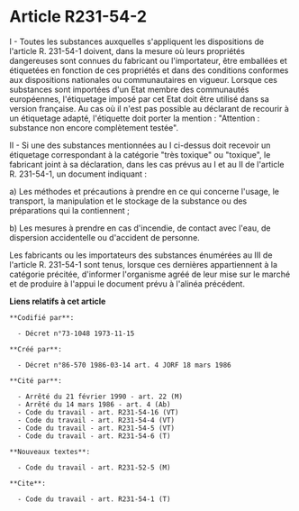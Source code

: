 # Article R231-54-2

I - Toutes les substances auxquelles s'appliquent les dispositions de l'article R. 231-54-1 doivent, dans la mesure où leurs
propriétés dangereuses sont connues du fabricant ou l'importateur, être emballées et étiquetées en fonction de ces propriétés
et dans des conditions conformes aux dispositions nationales ou communautaires en vigueur. Lorsque ces substances sont
importées d'un Etat membre des communautés européennes, l'étiquetage imposé par cet Etat doit être utilisé dans sa version
française. Au cas où il n'est pas possible au déclarant de recourir à un étiquetage adapté, l'étiquette doit porter la
mention : "Attention : substance non encore complètement testée".

II - Si une des substances mentionnées au I ci-dessus doit recevoir un étiquetage correspondant à la catégorie "très toxique"
ou "toxique", le fabricant joint à sa déclaration, dans les cas prévus au I et au II de l'article R. 231-54-1, un document
indiquant :

a) Les méthodes et précautions à prendre en ce qui concerne l'usage, le transport, la manipulation et le stockage de la
substance ou des préparations qui la contiennent ;

b) Les mesures à prendre en cas d'incendie, de contact avec l'eau, de dispersion accidentelle ou d'accident de personne.

Les fabricants ou les importateurs des substances énumérées au III de l'article R. 231-54-1 sont tenus, lorsque ces dernières
appartiennent à la catégorie précitée, d'informer l'organisme agréé de leur mise sur le marché et de produire à l'appui le
document prévu à l'alinéa précédent.

**Liens relatifs à cet article**

	**Codifié par**:

	  - Décret n°73-1048 1973-11-15

	**Créé par**:

	  - Décret n°86-570 1986-03-14 art. 4 JORF 18 mars 1986

	**Cité par**:

	  - Arrêté du 21 février 1990 - art. 22 (M)
	  - Arrêté du 14 mars 1986 - art. 4 (Ab)
	  - Code du travail - art. R231-54-16 (VT)
	  - Code du travail - art. R231-54-4 (VT)
	  - Code du travail - art. R231-54-5 (VT)
	  - Code du travail - art. R231-54-6 (T)

	**Nouveaux textes**:

	  - Code du travail - art. R231-52-5 (M)

	**Cite**:

	  - Code du travail - art. R231-54-1 (T)

